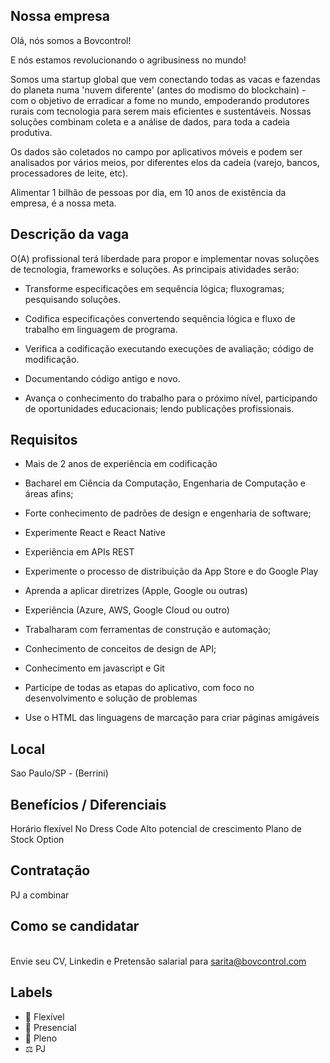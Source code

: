 ## Nossa empresa
Olá, nós somos a Bovcontrol!

E nós estamos revolucionando o agribusiness no mundo!

Somos uma startup global que vem conectando todas as vacas e fazendas do planeta numa 'nuvem diferente' (antes do modismo do blockchain) - com o objetivo de erradicar a fome no mundo, empoderando produtores rurais com tecnologia para serem mais eficientes e sustentáveis. Nossas soluções combinam coleta e a análise de dados, para toda a cadeia produtiva.

Os dados são coletados no campo por aplicativos móveis e podem ser analisados por vários meios, por diferentes elos da cadeia (varejo, bancos, processadores de leite, etc).

Alimentar 1 bilhão de pessoas por dia, em 10 anos de existência da empresa, é a nossa meta.

## Descrição da vaga

O(A) profissional terá liberdade para propor e implementar novas soluções de tecnologia, frameworks e soluções. As principais atividades serão:

- Transforme especificações em sequência lógica; fluxogramas; pesquisando soluções.

- Codifica especificações convertendo sequência lógica e fluxo de trabalho em linguagem de programa.

- Verifica a codificação executando execuções de avaliação; código de modificação.

- Documentando código antigo e novo.

- Avança o conhecimento do trabalho para o próximo nível, participando de oportunidades educacionais; lendo publicações profissionais.

## Requisitos

- Mais de 2 anos de experiência em codificação

- Bacharel em Ciência da Computação, Engenharia de Computação e áreas afins;

- Forte conhecimento de padrões de design e engenharia de software;

- Experimente React e React Native

- Experiência em APIs REST

- Experimente o processo de distribuição da App Store e do Google Play

- Aprenda a aplicar diretrizes (Apple, Google ou outras)

- Experiência (Azure, AWS, Google Cloud ou outro)

- Trabalharam com ferramentas de construção e automação;

- Conhecimento de conceitos de design de API;

- Conhecimento em javascript e Git

- Participe de todas as etapas do aplicativo, com foco no desenvolvimento e solução de problemas

- Use o HTML das linguagens de marcação para criar páginas amigáveis

## Local
Sao Paulo/SP - (Berrini)

## Benefícios / Diferenciais
Horário flexível
No Dress Code
Alto potencial de crescimento
Plano de Stock Option

## Contratação
PJ a combinar

## Como se candidatar
<br>Envie seu CV, Linkedin e Pretensão salarial para sarita@bovcontrol.com

## Labels
- 🏢 Flexível
- 🏢 Presencial
- 👨 Pleno
- ⚖️ PJ
